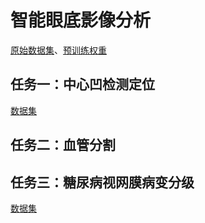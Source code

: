 # **智能眼底影像分析**

[原始数据集](https://drive.google.com/drive/folders/1H1xD5riEKEmm_riY_nZoa4Yesi6OS7Rv?usp=sharing)、[预训练权重](https://drive.google.com/drive/folders/1T54Cn1Y98KO_SauicJ22tQQ20ZGFlTK3?usp=sharing)

## 任务一：中心凹检测定位

[数据集](https://drive.google.com/drive/folders/1KVLMk71KkgyeYAE99oK1pT_zcdwYFJjD?usp=sharing)

## 任务二：血管分割



## 任务三：糖尿病视网膜病变分级

[数据集](https://drive.google.com/drive/folders/1cdNCKqMRbC4SzH3-bI2en9IaWtvmGPO2?usp=sharing)